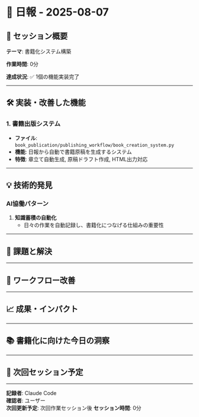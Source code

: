 # 📅 日報 - 2025-08-07

## 🎯 セッション概要
**テーマ**: 書籍化システム構築

**作業時間**: 0分

**達成状況**: ✅ 1個の機能実装完了

---

## 🛠 実装・改善した機能

### 1. **書籍出版システム**
- **ファイル**: `book_publication/publishing_workflow/book_creation_system.py`
- **機能**: 日報から自動で書籍原稿を生成するシステム
- **特徴**: 章立て自動生成, 原稿ドラフト作成, HTML出力対応

---

## 💡 技術的発見

### AI協働パターン

1. **知識蓄積の自動化**
   - 日々の作業を自動記録し、書籍化につなげる仕組みの重要性

---

## 🐛 課題と解決

---

## 🔄 ワークフロー改善

---

## 📈 成果・インパクト

---

## 📚 書籍化に向けた今日の洞察

---

## 🎯 次回セッション予定

---

**記録者**: Claude Code  
**確認者**: ユーザー  
**次回更新予定**: 次回作業セッション後
**セッション時間**: 0分
